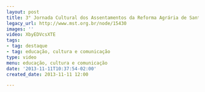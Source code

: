 ```yaml
---
layout: post
title: 3° Jornada Cultural dos Assentamentos da Reforma Agrária de Santa Catarina
legacy_url: http://www.mst.org.br/node/15430
images: ''
video: XbyEDVcsXTE
tags:
- tag: destaque
- tag: educação, cultura e comunicação
type: video
menu: educação, cultura e comunicação
date: '2013-11-11T10:37:54-02:00'
created_date: 2013-11-11 12:00

---
```

<p><object data="http://www.youtube.com/v/XbyEDVcsXTE" type="application/x-shockwave-flash" height="500" width="600"><param name="src" value="http://www.youtube.com/v/XbyEDVcsXTE"></object></p>
